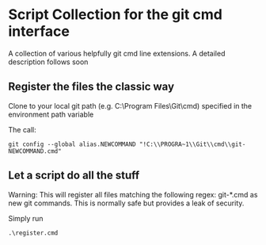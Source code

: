 # Script Collection for the git cmd interface

A collection of various helpfully git cmd line extensions.
A detailed description follows soon

## Register the files the classic way

Clone to your local git path (e.g. C:\Program Files\Git\cmd) specified in the environment path variable

The call:

```
git config --global alias.NEWCOMMAND "!C:\\PROGRA~1\\Git\\cmd\\git-NEWCOMMAND.cmd"
```

## Let a script do all the stuff

Warning: This will register all files matching the following regex: git-*.cmd as new git commands. This is normally safe but provides a leak of security.

Simply run

```
.\register.cmd
```